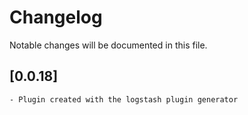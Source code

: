 # Changelog
Notable changes will be documented in this file.

## [0.0.18]
	- Plugin created with the logstash plugin generator





